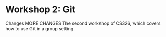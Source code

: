 # Workshop 2: Git
Changes
MORE CHANGES
The second workshop of CS326, which covers how to use Git in a group setting.
